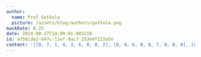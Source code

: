 ```yaml
---
author:
  name: Prof Gotkola
  picture: /assets/blog/authors/gotkola.png
maskRate: 0.25
date: 2024-08-27T14:00:01.803210
id: a758cde2-647c-11ef-9ac7-253e4f133a5e
content: '[[0, 7, 1, 4, 3, 6, 0, 8, 2], [0, 9, 6, 0, 8, 7, 0, 0, 0], [8, 2, 0, 9, 1, 5, 6, 3, 7], [4, 3, 2, 5, 6, 9, 1, 7, 8], [6, 1, 0, 0, 7, 4, 0, 0, 9], [7, 8, 9, 1, 0, 3, 0, 6, 0], [2, 6, 3, 0, 9, 0, 8, 0, 5], [1, 4, 8, 6, 0, 2, 7, 9, 3], [9, 5, 7, 3, 4, 8, 0, 1, 6]]'
---
```

